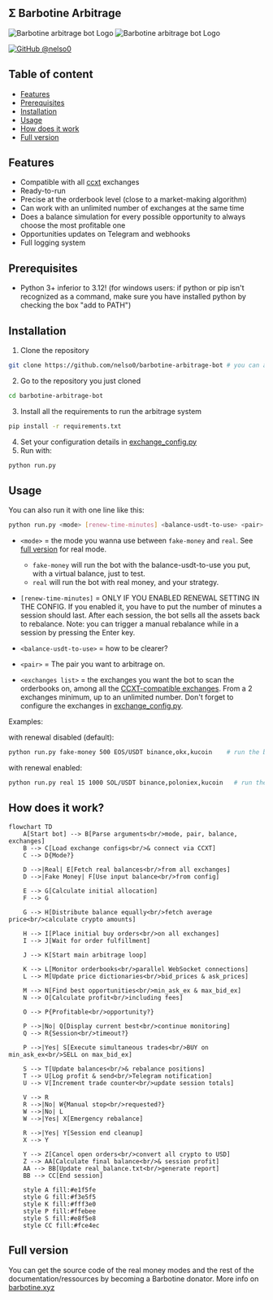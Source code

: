 ## Σ Barbotine Arbitrage
<p align="left">
  <img alt="Barbotine arbitrage bot Logo" height="auto" src="https://i.ibb.co/cgdP6rL/Capture-d-e-cran-2024-07-28-a-15-39-40.png">
  <img alt="Barbotine arbitrage bot Logo" height="auto" src="https://i.ibb.co/wSmHNm8/image.png">
</p>

[![GitHub @nelso0](https://img.shields.io/github/followers/nelso0?label=follow&style=social)](https://github.com/nelso0)

## Table of content
* [Features](#features)
* [Prerequisites](#prerequis)
* [Installation](#installation)
* [Usage](#usage)
* [How does it work](#how)
* [Full version](#full-version)

<a name="features"/>
 
## Features

* Compatible with all [ccxt](https://github.com/ccxt/ccxt) exchanges
* Ready-to-run
* Precise at the orderbook level (close to a market-making algorithm)
* Can work with an unlimited number of exchanges at the same time
* Does a balance simulation for every possible opportunity to always choose the most profitable one
* Opportunities updates on Telegram and webhooks
* Full logging system

<a name="prerequis"/>
 
## Prerequisites

* Python 3+ inferior to 3.12! (for windows users: if python or pip isn't recognized as a command, make sure you have installed python by checking the box "add to PATH")

<a name="installation"/>
 
## Installation

1. Clone the repository 
```sh
git clone https://github.com/nelso0/barbotine-arbitrage-bot # you can also download the zip file
```
2. Go to the repository you just cloned
```sh
cd barbotine-arbitrage-bot
```
3. Install all the requirements to run the arbitrage system
```sh
pip install -r requirements.txt
```
4. Set your configuration details in [exchange_config.py](exchange_config.py)
5. Run with:
```sh
python run.py
```

<a name="usage"/>
 
## Usage

You can also run it with one line like this:

```sh
python run.py <mode> [renew-time-minutes] <balance-usdt-to-use> <pair> <exchanges list separated by commas (no space!)>
```


* ```<mode>``` = the mode you wanna use between ```fake-money``` and ```real```. See [full version](#full-version) for real mode. 
  
  * ```fake-money``` will run the bot with the balance-usdt-to-use you put, with a virtual balance, just to test.
  * ```real``` will run the bot with real money, and your strategy.
  
* ```[renew-time-minutes]``` = ONLY IF YOU ENABLED RENEWAL SETTING IN THE CONFIG. If you enabled it, you have to put the number of minutes a session should last. After each session, the bot sells all the assets back to rebalance. Note: you can trigger a manual rebalance while in a session by pressing the Enter key.

* ```<balance-usdt-to-use>``` = how to be clearer? 

* ```<pair>``` = The pair you want to arbitrage on.

* ```<exchanges list>``` = the exchanges you want the bot to scan the orderbooks on, among all the [CCXT-compatible exchanges](https://github.com/ccxt/ccxt). From a 2 exchanges minimum, up to an unlimited number. Don't forget to configure the exchanges in [exchange_config.py](exchange_config.py).

Examples:

with renewal disabled (default):
```sh
python run.py fake-money 500 EOS/USDT binance,okx,kucoin    # run the bot with 500 USDT and rebalance every 15 minutes, with binance okx and kucoin
```
with renewal enabled:
```sh
python run.py real 15 1000 SOL/USDT binance,poloniex,kucoin   # run the bot with 1000 USDT on binance phemex and bybit on SOL/USDT, and rebalance every 15 minutes.
```

<a name="how"/>

## How does it work?

```mermaid
flowchart TD
    A[Start bot] --> B[Parse arguments<br/>mode, pair, balance, exchanges]
    B --> C[Load exchange configs<br/>& connect via CCXT]
    C --> D{Mode?}
    
    D -->|Real| E[Fetch real balances<br/>from all exchanges]
    D -->|Fake Money| F[Use input balance<br/>from config]
    
    E --> G[Calculate initial allocation]
    F --> G
    
    G --> H[Distribute balance equally<br/>fetch average price<br/>calculate crypto amounts]
    
    H --> I[Place initial buy orders<br/>on all exchanges]
    I --> J[Wait for order fulfillment]
    
    J --> K[Start main arbitrage loop]
    
    K --> L[Monitor orderbooks<br/>parallel WebSocket connections]
    L --> M[Update price dictionaries<br/>bid_prices & ask_prices]
    
    M --> N[Find best opportunities<br/>min_ask_ex & max_bid_ex]
    N --> O[Calculate profit<br/>including fees]
    
    O --> P{Profitable<br/>opportunity?}
    
    P -->|No| Q[Display current best<br/>continue monitoring]
    Q --> R{Session<br/>timeout?}
    
    P -->|Yes| S[Execute simultaneous trades<br/>BUY on min_ask_ex<br/>SELL on max_bid_ex]
    
    S --> T[Update balances<br/>& rebalance positions]
    T --> U[Log profit & send<br/>Telegram notification]
    U --> V[Increment trade counter<br/>update session totals]
    
    V --> R
    R -->|No| W{Manual stop<br/>requested?}
    W -->|No| L
    W -->|Yes| X[Emergency rebalance]
    
    R -->|Yes| Y[Session end cleanup]
    X --> Y
    
    Y --> Z[Cancel open orders<br/>convert all crypto to USD]
    Z --> AA[Calculate final balance<br/>& session profit]
    AA --> BB[Update real_balance.txt<br/>generate report]
    BB --> CC[End session]
    
    style A fill:#e1f5fe
    style G fill:#f3e5f5
    style K fill:#fff3e0
    style P fill:#ffebee
    style S fill:#e8f5e8
    style CC fill:#fce4ec
```

<a name="full-version"/>

## Full version

You can get the source code of the real money modes and the rest of the documentation/ressources by becoming a Barbotine donator. More info on [barbotine.xyz](https://barbotine.xyz)
